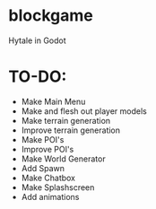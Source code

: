 # blockgame
Hytale in Godot

# TO-DO:
- Make Main Menu
- Make and flesh out player models
- Make terrain generation
- Improve terrain generation
- Make POI's
- Improve POI's
- Make World Generator
- Add Spawn
- Make Chatbox
- Make Splashscreen
- Add animations
